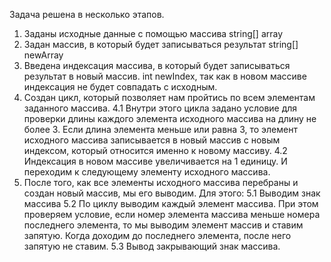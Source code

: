 Задача решена в несколько этапов.
1. Заданы исходные данные с помощью массива string[] array
2. Задан массив, в который будет записываться результат string[] newArray
3. Введена индексация массива, в который будет записываться результат в новый массив. int newIndex, так как в новом массиве индексация не будет совпадать с исходным. 
4. Создан цикл, который позволяет нам пройтись по всем элементам заданного массива.
    4.1 Внутри этого цикла задано условие для проверки длины каждого элемента исходного массива на длину не более 3. Если длина элемента меньше или равна 3, то элемент исходного массива записывается в новый массив с новым индексом, который относится именно к новому массиву. 
    4.2 Индексация в новом массиве увеличивается на 1 единицу. 
И переходим к следующему элементу исходного массива.
5. После того, как все элементы исходного массива перебраны и создан новый массив, мы его выводим. Для этого:
5.1 Выводим знак массива
5.2 По циклу выводим каждый элемент массива. При этом проверяем условие, если номер элемента массива меньше номера последнего элемента, то мы выводим элемент массив и ставим запятую. Когда доходим до последнего элемента, после него запятую не ставим.
5.3 Вывод закрывающий знак массива.